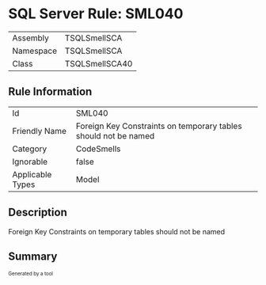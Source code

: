 ﻿# SQL Server Rule: SML040
  
|    |    |
|----|----|
| Assembly | TSQLSmellSCA |
| Namespace | TSQLSmellSCA |
| Class | TSQLSmellSCA40 |
  
## Rule Information
  
|    |    |
|----|----|
| Id | SML040 |
| Friendly Name | Foreign Key Constraints on temporary tables should not be named |
| Category | CodeSmells |
| Ignorable | false |
| Applicable Types | Model  |
  
## Description
  
Foreign Key Constraints on temporary tables should not be named
  
## Summary
  

  
<sub><sup>Generated by a tool</sup></sub>
